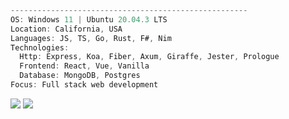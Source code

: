 ```ts
-----------------------------------------------------
OS: Windows 11 | Ubuntu 20.04.3 LTS
Location: California, USA
Languages: JS, TS, Go, Rust, F#, Nim
Technologies:
  Http: Express, Koa, Fiber, Axum, Giraffe, Jester, Prologue
  Frontend: React, Vue, Vanilla
  Database: MongoDB, Postgres
Focus: Full stack web development
```

![](https://github-readme-stats.vercel.app/api?username=ericarthurc&show_icons=true&theme=dark&line_height=40)
![](https://github-readme-stats.vercel.app/api/top-langs/?username=ericarthurc&hide=css,html,ejs,scss&theme=dark)

